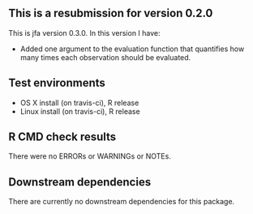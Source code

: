 ## This is a resubmission for version 0.2.0
This is jfa version 0.3.0. In this version I have:

* Added one argument to the evaluation function that quantifies how many times each observation should be evaluated.

## Test environments
* OS X install (on travis-ci), R release
* Linux install (on travis-ci), R release

## R CMD check results
There were no ERRORs or WARNINGs or NOTEs. 

## Downstream dependencies
There are currently no downstream dependencies for this package.